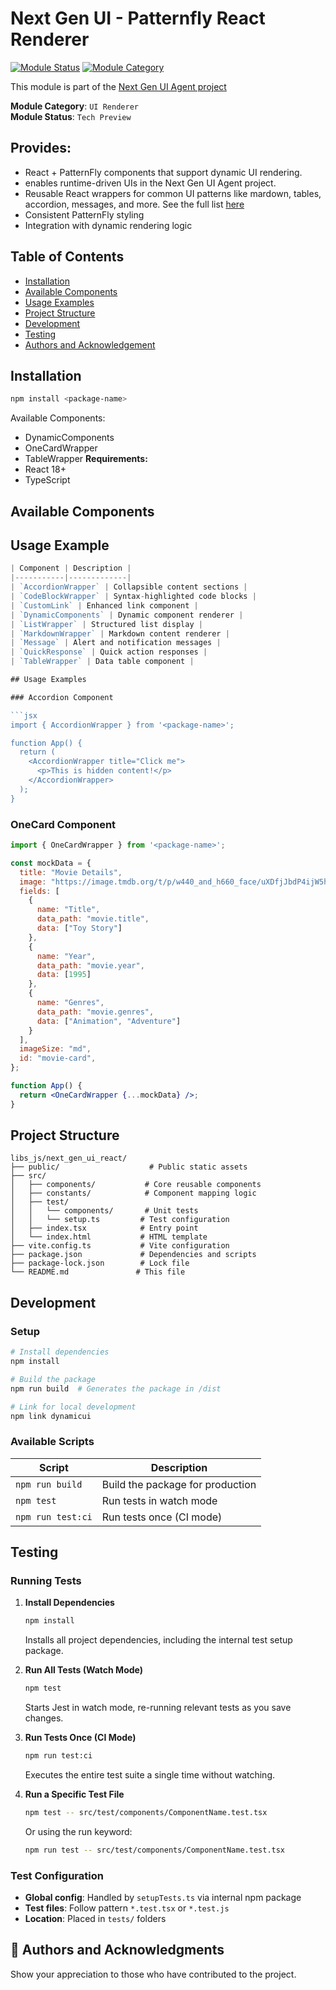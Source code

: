 # Next Gen UI - Patternfly React Renderer

[![Module Status](https://img.shields.io/badge/status-Tech%20Preview-orange)](https://github.com/RedHat-UX/next-gen-ui-agent)
[![Module Category](https://img.shields.io/badge/category-UI%20Renderer-blue)](https://github.com/RedHat-UX/next-gen-ui-agent)

This module is part of the [Next Gen UI Agent project](https://github.com/RedHat-UX/next-gen-ui-agent)

**Module Category**: `UI Renderer`  
**Module Status**: `Tech Preview` 

## Provides:

* React + PatternFly components that support dynamic UI rendering.
* enables runtime-driven UIs in the Next Gen UI Agent project.
* Reusable React wrappers for common UI patterns like mardown, tables, accordion, messages, and more. See the full list [here](#-available-components)
* Consistent PatternFly styling
* Integration with dynamic rendering logic

## Table of Contents

- [Installation](#-installation)
- [Available Components](#-available-components)
- [Usage Examples](#-usage-examples)
- [Project Structure](#-project-structure)
- [Development](#-development)
- [Testing](#-testing)
- [Authors and Acknowledgement](#-authors-and-acknowledgments)

## Installation

```bash
npm install <package-name>
```

Available Components:
- DynamicComponents
- OneCardWrapper
- TableWrapper
**Requirements:**
- React 18+
- TypeScript

## Available Components

## Usage Example
```js
| Component | Description |
|-----------|-------------|
| `AccordionWrapper` | Collapsible content sections |
| `CodeBlockWrapper` | Syntax-highlighted code blocks |
| `CustomLink` | Enhanced link component |
| `DynamicComponents` | Dynamic component renderer |
| `ListWrapper` | Structured list display |
| `MarkdownWrapper` | Markdown content renderer |
| `Message` | Alert and notification messages |
| `QuickResponse` | Quick action responses |
| `TableWrapper` | Data table component |

## Usage Examples

### Accordion Component

```jsx
import { AccordionWrapper } from '<package-name>';

function App() {
  return (
    <AccordionWrapper title="Click me">
      <p>This is hidden content!</p>
    </AccordionWrapper>
  );
}
```

### OneCard Component

```jsx
import { OneCardWrapper } from '<package-name>';

const mockData = {
  title: "Movie Details",
  image: "https://image.tmdb.org/t/p/w440_and_h660_face/uXDfjJbdP4ijW5hWSBrPrlKpxab.jpg",
  fields: [
    {
      name: "Title",
      data_path: "movie.title",
      data: ["Toy Story"]
    },
    {
      name: "Year",
      data_path: "movie.year",
      data: [1995]
    },
    {
      name: "Genres",
      data_path: "movie.genres",
      data: ["Animation", "Adventure"]
    }
  ],
  imageSize: "md",
  id: "movie-card",
};

function App() {
  return <OneCardWrapper {...mockData} />;
}
```

## Project Structure

```
libs_js/next_gen_ui_react/
├── public/                    # Public static assets
├── src/
│   ├── components/           # Core reusable components
│   ├── constants/            # Component mapping logic
│   ├── test/
│   │   └── components/       # Unit tests
│   │   └── setup.ts         # Test configuration
│   ├── index.tsx            # Entry point
│   └── index.html           # HTML template
├── vite.config.ts           # Vite configuration
├── package.json             # Dependencies and scripts
├── package-lock.json        # Lock file
└── README.md               # This file
```

## Development

### Setup

```bash
# Install dependencies
npm install

# Build the package
npm run build  # Generates the package in /dist

# Link for local development
npm link dynamicui
```

### Available Scripts

| Script | Description |
|--------|-------------|
| `npm run build` | Build the package for production |
| `npm test` | Run tests in watch mode |
| `npm run test:ci` | Run tests once (CI mode) |

## Testing

### Running Tests

1. **Install Dependencies**
   ```bash
   npm install
   ```
   Installs all project dependencies, including the internal test setup package.

2. **Run All Tests (Watch Mode)**
   ```bash
   npm test
   ```
   Starts Jest in watch mode, re-running relevant tests as you save changes.

3. **Run Tests Once (CI Mode)**
   ```bash
   npm run test:ci
   ```
   Executes the entire test suite a single time without watching.

4. **Run a Specific Test File**
   ```bash
   npm test -- src/test/components/ComponentName.test.tsx
   ```
   Or using the run keyword:
   ```bash
   npm run test -- src/test/components/ComponentName.test.tsx
   ```

### Test Configuration

- **Global config**: Handled by `setupTests.ts` via internal npm package
- **Test files**: Follow pattern `*.test.tsx` or `*.test.js`
- **Location**: Placed in `tests/` folders

## 👥 Authors and Acknowledgments

Show your appreciation to those who have contributed to the project.